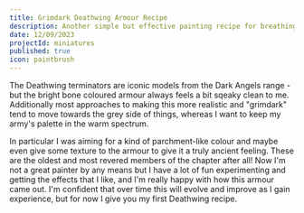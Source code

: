 ```yaml
---
title: Grimdark Deathwing Armour Recipe
description: Another simple but effective painting recipe for breathing some life into the Deathwing
date: 12/09/2023
projectId: miniatures
published: true
icon: paintbrush
---
```


<script>
    import PaintingTutorial from "../lib/components/PaintingTutorial.svelte";
    import { DW_ARMOUR_PAINTS } from "../lib/data/paintColourData";
    import { DW_ARMOUR_RECIPE_STEPS } from "../lib/data/paintingStepsData";

    const coverImage = "images/miniatures/gallery/deathwing-alpha.webp";
</script>

The Deathwing terminators are iconic models from the Dark Angels range - but the bright bone coloured armour always feels a bit sqeaky clean to me. Additionally most approaches to making this more realistic and "grimdark" tend to move towards the grey side of things, whereas I want to keep my army's palette in the warm spectrum.

In particular I was aiming for a kind of parchment-like colour and maybe even give some texture to the armour to give it a truly ancient feeling. These are the oldest and most revered members of the chapter after all! Now I'm not a great painter by any means but I have a lot of fun experimenting and getting the effects that I like, and I'm really happy with how this armour came out. I'm confident that over time this will evolve and improve as I gain experience, but for now I give you my first Deathwing recipe.

<PaintingTutorial
    paints={DW_ARMOUR_PAINTS}
    coverImage={coverImage}
    paintingSteps={DW_ARMOUR_RECIPE_STEPS}
    alt="Deathwing terminator"
    title="Deathwing armour recipe"/>
